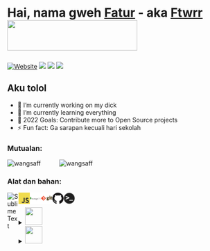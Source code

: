 # Hai, nama gweh [Fatur][whatsapp] - aka [Ftwrr][website] <img src="https://c.tenor.com/pvFJwncehzIAAAAM/hello-there-private-from-penguins-of-madagascar.gif" width="300" height="70" />

[![Website](https://img.shields.io/website?label=Ftwrr&style=for-the-badge&url=https://github.com/Ftwrr&logo=onlyfans)](https://github.com/Ftwrr)
<img src="https://github.githubassets.com/images/mona-whisper.gif" />
<img src="https://static.wikia.nocookie.net/ab108fb9-54e3-42a3-99dc-1f0c09fc4524" /> 
<img src="https://camo.githubusercontent.com/ece04e9e6d8e7370a88024f41d544915e01ce71b5457326c08349cc282ccf2d4/68747470733a2f2f6d65646961332e67697068792e636f6d2f6d656469612f6c6e377a32655772696951416c6c6656636e2f323030772e77656270" /> 

## Aku tolol

- 🔭 I’m currently working on my dick
- 🌱 I’m currently learning everything
- 🥅 2022 Goals: Contribute more to Open Source projects
- ⚡ Fun fact: Ga sarapan kecuali hari sekolah

### Mutualan:

[<img align="left" alt="wangsaff" width="120px" src="https://img.shields.io/badge/wangsaff-25D366?style=for-the-badge&logo=whatsapp&logoColor=white" />][whatsapp]
[<img align="left" alt="wangsaff" width="120px" src="https://img.shields.io/badge/discrott-36393f?style=for-the-badge&logo=discord&logoColor=white" />][discord]


<br />

### Alat dan bahan:

[<img align="left" alt="Sublime Text" width="26px" src="https://www.sublimehq.com/images/sublime_text.png" />][sublimetext]
[<img align="left" alt="JavaScript" width="26px" src="https://raw.githubusercontent.com/github/explore/80688e429a7d4ef2fca1e82350fe8e3517d3494d/topics/javascript/javascript.png" />][javascript]
[<img align="left" alt="MongoDB" width="26px" src="https://raw.githubusercontent.com/github/explore/80688e429a7d4ef2fca1e82350fe8e3517d3494d/topics/mongodb/mongodb.png" />][mongodb]
[<img align="left" alt="Git" width="26px" src="https://raw.githubusercontent.com/github/explore/80688e429a7d4ef2fca1e82350fe8e3517d3494d/topics/git/git.png" />][git]
[<img align="left" alt="GitHub" width="26px" src="https://raw.githubusercontent.com/github/explore/78df643247d429f6cc873026c0622819ad797942/topics/github/github.png" />][github]
[<img align="left" alt="Terminal" width="26px" src="https://raw.githubusercontent.com/github/explore/80688e429a7d4ef2fca1e82350fe8e3517d3494d/topics/terminal/terminal.png" />][terminal]

<br />
<br />


<details>

  <summary><img align="" src="https://wakatime.com/static/img/wakatime.svg" width="40" height="40" /></summary><br/>



<!--START_SECTION:waka-->
![Profile Views](http://img.shields.io/badge/Profile%20Views-160-blue)

**🐱 My GitHub Data** 

> 🏆 331 Contributions in the Year 2021
 > 
> 📦 76.6 kB Used in GitHub's Storage 
 > 
> 🚫 Not Opted to Hire
 > 
> 📜 13 Public Repositories 
 > 
> 🔑 6 Private Repositories  
 > 
**I'm a Night 🦉** 

```text
🌞 Morning    73 commits     ███░░░░░░░░░░░░░░░░░░░░░░   14.66% 
🌆 Daytime    89 commits     ████░░░░░░░░░░░░░░░░░░░░░   17.87% 
🌃 Evening    188 commits    █████████░░░░░░░░░░░░░░░░   37.75% 
🌙 Night      148 commits    ███████░░░░░░░░░░░░░░░░░░   29.72%

```
📅 **I'm Most Productive on Thursday** 

```text
Monday       49 commits     ██░░░░░░░░░░░░░░░░░░░░░░░   9.84% 
Tuesday      39 commits     ██░░░░░░░░░░░░░░░░░░░░░░░   7.83% 
Wednesday    106 commits    █████░░░░░░░░░░░░░░░░░░░░   21.29% 
Thursday     166 commits    ████████░░░░░░░░░░░░░░░░░   33.33% 
Friday       66 commits     ███░░░░░░░░░░░░░░░░░░░░░░   13.25% 
Saturday     36 commits     █░░░░░░░░░░░░░░░░░░░░░░░░   7.23% 
Sunday       36 commits     █░░░░░░░░░░░░░░░░░░░░░░░░   7.23%

```


📊 **This Week I Spent My Time On** 

```text
⌚︎ Time Zone: America/Los_Angeles

💬 Programming Languages: 
JavaScript               7 hrs 3 mins        █████████████████████░░░░   86.4% 
JSON                     31 mins             █░░░░░░░░░░░░░░░░░░░░░░░░   6.42% 
Markdown                 23 mins             █░░░░░░░░░░░░░░░░░░░░░░░░   4.84% 
Sublime Text Config      11 mins             ░░░░░░░░░░░░░░░░░░░░░░░░░   2.33% 
Bash                     0 secs              ░░░░░░░░░░░░░░░░░░░░░░░░░   0.0%

🔥 Editors: 
Sublime Text             6 hrs 47 mins       ████████████████████░░░░░   83.27% 
Atom                     1 hr 21 mins        ████░░░░░░░░░░░░░░░░░░░░░   16.73%

🐱‍💻 Projects: 
wabotre                  6 hrs 18 mins       ███████████████████░░░░░░   77.28% 
github                   1 hr 10 mins        ███░░░░░░░░░░░░░░░░░░░░░░   14.29% 
ftwrr                    23 mins             █░░░░░░░░░░░░░░░░░░░░░░░░   4.84% 
Unknown Project          17 mins             █░░░░░░░░░░░░░░░░░░░░░░░░   3.56% 
wabot-aq                 0 secs              ░░░░░░░░░░░░░░░░░░░░░░░░░   0.02%

💻 Operating System: 
Windows                  8 hrs 9 mins        █████████████████████████   100.0%

```

**I Mostly Code in JavaScript** 

```text
JavaScript               7 repos             █████████████████████████   100.0%

```


**Timeline**

![Chart not found](https://raw.githubusercontent.com/Ftwrr/Ftwrr/main/charts/bar_graph.png) 


 Last Updated on 08/11/2021
<!--END_SECTION:waka-->

**Recent activity**
<!--START_SECTION:activity-->
1. 💪 Opened PR [#899](https://github.com/Nurutomo/wabot-aq/pull/899) in [Nurutomo/wabot-aq](https://github.com/Nurutomo/wabot-aq)
2. 🗣 Commented on [#897](https://github.com/Nurutomo/wabot-aq/issues/897) in [Nurutomo/wabot-aq](https://github.com/Nurutomo/wabot-aq)
3. 🗣 Commented on [#19](https://github.com/AlenSaito1/wa-sticker-formatter/issues/19) in [AlenSaito1/wa-sticker-formatter](https://github.com/AlenSaito1/wa-sticker-formatter)
4. 🗣 Commented on [#892](https://github.com/Nurutomo/wabot-aq/issues/892) in [Nurutomo/wabot-aq](https://github.com/Nurutomo/wabot-aq)
5. 🗣 Commented on [#892](https://github.com/Nurutomo/wabot-aq/issues/892) in [Nurutomo/wabot-aq](https://github.com/Nurutomo/wabot-aq)
<!--END_SECTION:activity-->

</details>

<details>
  <summary><img align="" src="https://user-images.githubusercontent.com/6661165/91657958-61b4fd00-eb00-11ea-9def-dc7ef5367e34.png" width="40" height="40" /></summary><br/>

  <img align="left" src="https://github-profile-trophy.vercel.app/?username=ftwrr" />

</details>

[website]: https://github.com/Ftwrr
[discord]: https://discord.gg/dy7qVmjXbu
[whatsapp]: https://wa.me/62823944158720
[sublimetext]: https://www.sublimetext.com/
[javascript]: https://www.javascript.com/
[mongodb]: https://www.mongodb.com/
[git]: https://git-scm.com/
[github]: https://github.com/
[terminal]: https://docs.microsoft.com/en-us/windows/terminal/
